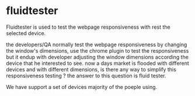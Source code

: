 # fluidtester

Fluidtester is used to test the webpage responsiveness with rest the selected device. 

the developers/QA normally test the webpage responsiveness by changing the window's dimensions,
use the chrome plugin to test the responsiveness but it endup with developer adjusting the window dimensions according the device
that he interested to see. now a days market is flooded with different devices and with different dimensions, is there any way to simplify
this responsiveness testing ? the answer to this question is fluid tester.

We have support a set of devices majority of the poeple using. 
